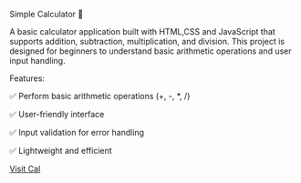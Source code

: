 Simple Calculator 🧮

A basic calculator application built with HTML,CSS and JavaScript that supports addition, subtraction, multiplication, and division. This project is designed for beginners to understand basic arithmetic operations and user input handling.

Features:

✅ Perform basic arithmetic operations (+, -, *, /)

✅ User-friendly interface

✅ Input validation for error handling

✅ Lightweight and efficient


[Visit Cal](https://dn-calculator.tiiny.site/)
